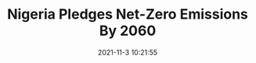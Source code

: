 ---
"title": "Nigeria Pledges Net-Zero Emissions By 2060"
"date": "2021-11-3 10:21:55"
"feed_name": "RIGZONE"
"feed_website": "http://www.rigzone.com/"
"feed_rss": "http://www.rigzone.com/news/rss/rigzone_latest.aspx"
"link": "https://www.rigzone.com/news/nigeria_pledges_netzero_emissions_by_2060-03-nov-2021-166901-article/?rss=true"
"source": "None"
"file": "_posts/2021-1-1-93af9d93118687dd8174bbfd578108e24cf6e291.md"
"accident": "0"
"drilling": "0"
"dead": "0"
"injured": "0"
"arrested": "0"
"place": "unknown place"
"where": "unknown site"
"causes": "unknown"
"place_uri": "unknown place"
---